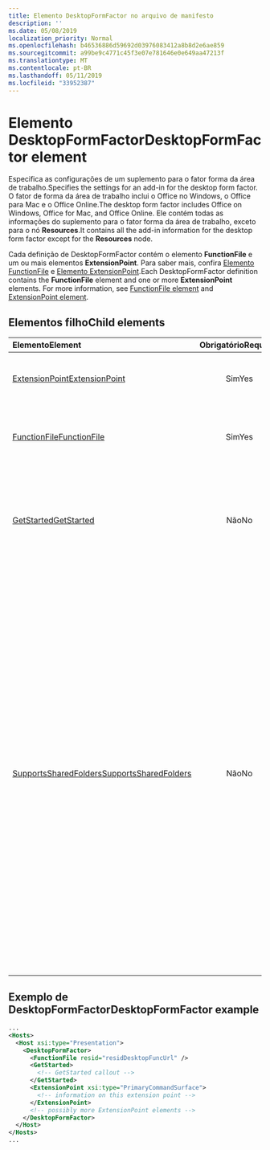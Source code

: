 ```yaml
---
title: Elemento DesktopFormFactor no arquivo de manifesto
description: ''
ms.date: 05/08/2019
localization_priority: Normal
ms.openlocfilehash: b46536886d59692d03976083412a8b8d2e6ae859
ms.sourcegitcommit: a99be9c4771c45f3e07e781646e0e649aa47213f
ms.translationtype: MT
ms.contentlocale: pt-BR
ms.lasthandoff: 05/11/2019
ms.locfileid: "33952387"
---
```

# <a name="desktopformfactor-element"></a><span data-ttu-id="f7d06-102">Elemento DesktopFormFactor</span><span class="sxs-lookup"><span data-stu-id="f7d06-102">DesktopFormFactor element</span></span>

<span data-ttu-id="f7d06-103">Especifica as configurações de um suplemento para o fator forma da área de trabalho.</span><span class="sxs-lookup"><span data-stu-id="f7d06-103">Specifies the settings for an add-in for the desktop form factor.</span></span> <span data-ttu-id="f7d06-104">O fator de forma da área de trabalho inclui o Office no Windows, o Office para Mac e o Office Online.</span><span class="sxs-lookup"><span data-stu-id="f7d06-104">The desktop form factor includes Office on Windows, Office for Mac, and Office Online.</span></span> <span data-ttu-id="f7d06-105">Ele contém todas as informações do suplemento para o fator forma da área de trabalho, exceto para o nó **Resources**.</span><span class="sxs-lookup"><span data-stu-id="f7d06-105">It contains all the add-in information for the desktop form factor except for the  **Resources** node.</span></span>

<span data-ttu-id="f7d06-p102">Cada definição de DesktopFormFactor contém o elemento **FunctionFile** e um ou mais elementos **ExtensionPoint**. Para saber mais, confira [Elemento FunctionFile](functionfile.md) e [Elemento ExtensionPoint](extensionpoint.md).</span><span class="sxs-lookup"><span data-stu-id="f7d06-p102">Each DesktopFormFactor definition contains the  **FunctionFile** element and one or more **ExtensionPoint** elements. For more information, see [FunctionFile element](functionfile.md) and [ExtensionPoint element](extensionpoint.md).</span></span>

## <a name="child-elements"></a><span data-ttu-id="f7d06-108">Elementos filho</span><span class="sxs-lookup"><span data-stu-id="f7d06-108">Child elements</span></span>

| <span data-ttu-id="f7d06-109">Elemento</span><span class="sxs-lookup"><span data-stu-id="f7d06-109">Element</span></span>                               | <span data-ttu-id="f7d06-110">Obrigatório</span><span class="sxs-lookup"><span data-stu-id="f7d06-110">Required</span></span> | <span data-ttu-id="f7d06-111">Descrição</span><span class="sxs-lookup"><span data-stu-id="f7d06-111">Description</span></span>  |
|:--------------------------------------|:--------:|:-------------|
| [<span data-ttu-id="f7d06-112">ExtensionPoint</span><span class="sxs-lookup"><span data-stu-id="f7d06-112">ExtensionPoint</span></span>](extensionpoint.md)   | <span data-ttu-id="f7d06-113">Sim</span><span class="sxs-lookup"><span data-stu-id="f7d06-113">Yes</span></span>      | <span data-ttu-id="f7d06-114">Define onde um suplemento expõe a funcionalidade.</span><span class="sxs-lookup"><span data-stu-id="f7d06-114">Defines where an add-in exposes functionality.</span></span> |
| [<span data-ttu-id="f7d06-115">FunctionFile</span><span class="sxs-lookup"><span data-stu-id="f7d06-115">FunctionFile</span></span>](functionfile.md)       | <span data-ttu-id="f7d06-116">Sim</span><span class="sxs-lookup"><span data-stu-id="f7d06-116">Yes</span></span>      | <span data-ttu-id="f7d06-117">Uma URL para um arquivo que contém funções JavaScript.</span><span class="sxs-lookup"><span data-stu-id="f7d06-117">A URL to a file that contains JavaScript functions.</span></span>|
| [<span data-ttu-id="f7d06-118">GetStarted</span><span class="sxs-lookup"><span data-stu-id="f7d06-118">GetStarted</span></span>](getstarted.md)           | <span data-ttu-id="f7d06-119">Não</span><span class="sxs-lookup"><span data-stu-id="f7d06-119">No</span></span>       | <span data-ttu-id="f7d06-120">Define o texto explicativo que aparece ao instalar o suplemento em hosts do Word, Excel ou PowerPoint.</span><span class="sxs-lookup"><span data-stu-id="f7d06-120">Defines the callout that appears when installing the add-in in Word, Excel, or PowerPoint hosts.</span></span> |
| [<span data-ttu-id="f7d06-121">SupportsSharedFolders</span><span class="sxs-lookup"><span data-stu-id="f7d06-121">SupportsSharedFolders</span></span>](supportssharedfolders.md) | <span data-ttu-id="f7d06-122">Não</span><span class="sxs-lookup"><span data-stu-id="f7d06-122">No</span></span> | <span data-ttu-id="f7d06-123">Define se o suplemento do Outlook está disponível em cenários de representante e é definido como *false* por padrão.</span><span class="sxs-lookup"><span data-stu-id="f7d06-123">Defines whether the Outlook add-in is available in delegate scenarios and is set to *false* by default.</span></span><br><br><span data-ttu-id="f7d06-124">**Importante**: como o acesso de representante para suplementos do Outlook está atualmente em versão prévia, os suplementos que usam `SupportSharedFolders` o elemento não podem ser publicados no AppSource ou implantados por meio da implantação centralizada.</span><span class="sxs-lookup"><span data-stu-id="f7d06-124">**Important**: Because delegate access for Outlook add-ins is currently in preview, add-ins that use the `SupportSharedFolders` element cannot be published to AppSource or deployed via centralized deployment.</span></span> |

## <a name="desktopformfactor-example"></a><span data-ttu-id="f7d06-125">Exemplo de DesktopFormFactor</span><span class="sxs-lookup"><span data-stu-id="f7d06-125">DesktopFormFactor example</span></span>

```xml
...
<Hosts>
  <Host xsi:type="Presentation">
    <DesktopFormFactor>
      <FunctionFile resid="residDesktopFuncUrl" />
      <GetStarted>
        <!-- GetStarted callout -->
      </GetStarted>
      <ExtensionPoint xsi:type="PrimaryCommandSurface">
        <!-- information on this extension point -->
      </ExtensionPoint>
      <!-- possibly more ExtensionPoint elements -->
    </DesktopFormFactor>
  </Host>
</Hosts>
...
```
